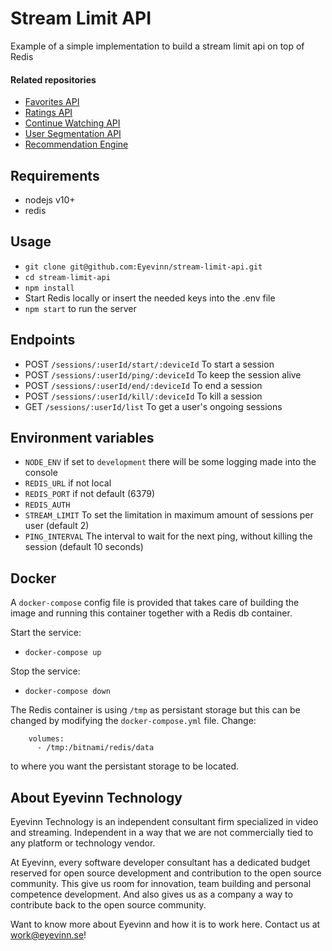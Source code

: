 # Stream Limit API

Example of a simple implementation to build a stream limit api on top of Redis

#### Related repositories

- [Favorites API](https://github.com/Eyevinn/favorites-api)
- [Ratings API](https://github.com/Eyevinn/ratings-api)
- [Continue Watching API](https://github.com/Eyevinn/continue-watching-api)
- [User Segmentation API](https://github.com/Eyevinn/user-segmentation-api)
- [Recommendation Engine](https://github.com/Eyevinn/eye-recommender)

## Requirements

- nodejs v10+
- redis

## Usage
- `git clone git@github.com:Eyevinn/stream-limit-api.git`
- `cd stream-limit-api`
- `npm install`
- Start Redis locally or insert the needed keys into the .env file
- `npm start` to run the server

## Endpoints

- POST `/sessions/:userId/start/:deviceId` To start a session
- POST `/sessions/:userId/ping/:deviceId` To keep the session alive
- POST `/sessions/:userId/end/:deviceId` To end a session
- POST `/sessions/:userId/kill/:deviceId` To kill a session
- GET `/sessions/:userId/list` To get a user's ongoing sessions

## Environment variables

- `NODE_ENV` if set to `development` there will be some logging made into the console
- `REDIS_URL` if not local
- `REDIS_PORT` if not default (6379)
- `REDIS_AUTH`
- `STREAM_LIMIT` To set the limitation in maximum amount of sessions per user (default 2)
- `PING_INTERVAL` The interval to wait for the next ping, without killing the session (default 10 seconds)

## Docker

A `docker-compose` config file is provided that takes care of building the image and running this container together with a Redis db container.

Start the service:

- `docker-compose up`

Stop the service:

- `docker-compose down`

The Redis container is using `/tmp` as persistant storage but this can be changed by modifying the `docker-compose.yml` file. Change:

```
    volumes:
      - /tmp:/bitnami/redis/data
```

to where you want the persistant storage to be located.

## About Eyevinn Technology

Eyevinn Technology is an independent consultant firm specialized in video and streaming. Independent in a way that we are not commercially tied to any platform or technology vendor.

At Eyevinn, every software developer consultant has a dedicated budget reserved for open source development and contribution to the open source community. This give us room for innovation, team building and personal competence development. And also gives us as a company a way to contribute back to the open source community.

Want to know more about Eyevinn and how it is to work here. Contact us at work@eyevinn.se!

